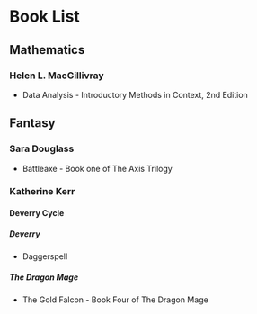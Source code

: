 # Book List

## Mathematics

### Helen L. MacGillivray

- Data Analysis - Introductory Methods in Context, 2nd Edition

## Fantasy

### Sara Douglass

- Battleaxe - Book one of The Axis Trilogy

### Katherine Kerr

#### Deverry Cycle

##### Deverry

- Daggerspell

##### The Dragon Mage

- The Gold Falcon - Book Four of The Dragon Mage
